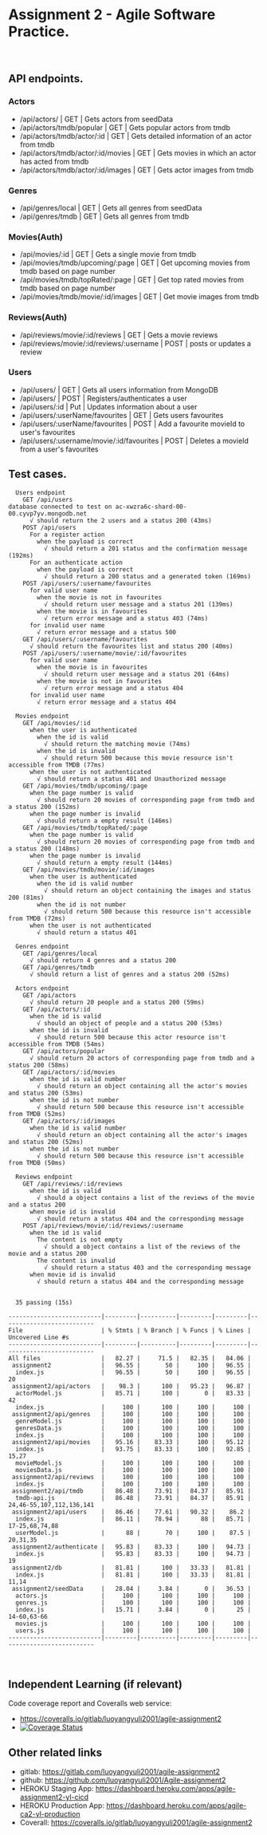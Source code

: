 # Assignment 2 - Agile Software Practice.
​
## API endpoints.

### Actors
+ /api/actors/ | GET | Gets actors from seedData
+ /api/actors/tmdb/popular | GET | Gets popular actors from tmdb
+ /api/actors/tmdb/actor/:id | GET | Gets detailed information of an actor from tmdb
+ /api/actors/tmdb/actor/:id/movies | GET | Gets movies in which an actor has acted from tmdb
+ /api/actors/tmdb/actor/:id/images | GET | Gets actor images from tmdb
### Genres
+ /api/genres/local | GET | Gets all genres from seedData
+ /api/genres/tmdb | GET | Gets all genres from tmdb
### Movies(Auth)
+ /api/movies/:id | GET | Gets a single movie from tmdb
+ /api/movies/tmdb/upcoming/:page | GET | Get upcoming movies from tmdb based on page number
+ /api/movies/tmdb/topRated/:page | GET | Get top rated movies from tmdb based on page number
+ /api/movies/tmdb/movie/:id/images | GET | Get movie images from tmdb
### Reviews(Auth)
+ /api/reviews/movie/:id/reviews | GET | Gets a movie reviews
+ /api/reviews/movie/:id/reviews/:username | POST | posts or updates a review
### Users
+ /api/users/ | GET | Gets all users information from MongoDB
+ /api/users/ | POST | Registers/authenticates a user
+ /api/users/:id | Put | Updates information about a user
+ /api/users/:userName/favourites | GET | Gets users favourites
+ /api/users/:userName/favourites | POST | Add a favourite movieId to user's favourites
+ /api/users/:username/movie/:id/favourites | POST | Deletes a movieId from a user's favourites


## Test cases.

~~~
  Users endpoint
    GET /api/users
database connected to test on ac-xwzra6c-shard-00-00.cyvp7yv.mongodb.net
      √ should return the 2 users and a status 200 (43ms)
    POST /api/users 
      For a register action
        when the payload is correct
          √ should return a 201 status and the confirmation message (192ms)
      For an authenticate action
        when the payload is correct
          √ should return a 200 status and a generated token (169ms)
    POST /api/users/:username/favourites
      for valid user name
        when the movie is not in favourites
          √ should return user message and a status 201 (139ms)
        when the movie is in favourites
          √ return error message and a status 403 (74ms)
      for invalid user name
        √ return error message and a status 500
    GET /api/users/:username/favourites
      √ should return the favourites list and status 200 (40ms)
    POST /api/users/:username/movie/:id/favourites
      for valid user name
        when the movie is in favourites
          √ should return user message and a status 201 (64ms)
        when the movie is not in favourites
          √ return error message and a status 404
      for invalid user name
        √ return error message and a status 404

  Movies endpoint
    GET /api/movies/:id
      when the user is authenticated
        when the id is valid
          √ should return the matching movie (74ms)
        when the id is invalid
          √ should return 500 because this movie resource isn't accessible from TMDB (77ms)
      when the user is not authenticated
        √ should return a status 401 and Unauthorized message
    GET /api/movies/tmdb/upcoming/:page
      when the page number is valid
        √ should return 20 movies of corresponding page from tmdb and a status 200 (152ms)
      when the page number is invalid
        √ should return a empty result (146ms)
    GET /api/movies/tmdb/topRated/:page
      when the page number is valid
        √ should return 20 movies of corresponding page from tmdb and a status 200 (148ms)
      when the page number is invalid
        √ should return a empty result (144ms)
    GET /api/movies/tmdb/movie/:id/images
      when the user is authenticated
        when the id is valid number
          √ should return an object containing the images and status 200 (81ms)
        when the id is not number
          √ should return 500 because this resource isn't accessible from TMDB (72ms)
      when the user is not authenticated
        √ should return a status 401

  Genres endpoint
    GET /api/genres/local
      √ should return 4 genres and a status 200
    GET /api/genres/tmdb 
      √ should return a list of genres and a status 200 (52ms)

  Actors endpoint
    GET /api/actors
      √ should return 20 people and a status 200 (59ms)
    GET /api/actors/:id
      when the id is valid
        √ should an object of people and a status 200 (53ms)
      when the id is invalid
        √ should return 500 because this actor resource isn't accessible from TMDB (54ms)
    GET /api/actors/popular
      √ should return 20 actors of corresponding page from tmdb and a status 200 (58ms)
    GET /api/actors/:id/movies
      when the id is valid number
        √ should return an object containing all the actor's movies and status 200 (53ms)
      when the id is not number
        √ should return 500 because this resource isn't accessible from TMDB (52ms)
    GET /api/actors/:id/images
      when the id is valid number
        √ should return an object containing all the actor's images and status 200 (52ms)
      when the id is not number
        √ should return 500 because this resource isn't accessible from TMDB (50ms)

  Reviews endpoint
    GET /api/reviews/:id/reviews
      when the id is valid
        √ should a object contains a list of the reviews of the movie and a status 200
      when movie id is invalid
        √ should return a status 404 and the corresponding message
    POST /api/reviews/movie/:id/reviews/:username
      when the id is valid
        The content is not empty
          √ should a object contains a list of the reviews of the movie and a status 200
        The content is invalid
          √ should return a status 403 and the corresponding message
      when movie id is invalid
        √ should return a status 404 and the corresponding message


  35 passing (15s)

--------------------------|---------|----------|---------|---------|--------------------------
File                      | % Stmts | % Branch | % Funcs | % Lines | Uncovered Line #s        
--------------------------|---------|----------|---------|---------|--------------------------
All files                 |   82.27 |     71.5 |   82.35 |   84.06 | 
 assignment2              |   96.55 |       50 |     100 |   96.55 | 
  index.js                |   96.55 |       50 |     100 |   96.55 | 20
 assignment2/api/actors   |    98.3 |      100 |   95.23 |   96.87 | 
  actorModel.js           |   85.71 |      100 |       0 |   83.33 | 42
  index.js                |     100 |      100 |     100 |     100 | 
 assignment2/api/genres   |     100 |      100 |     100 |     100 | 
  genreModel.js           |     100 |      100 |     100 |     100 | 
  genresData.js           |     100 |      100 |     100 |     100 | 
  index.js                |     100 |      100 |     100 |     100 | 
 assignment2/api/movies   |   95.16 |    83.33 |     100 |   95.12 | 
  index.js                |   93.75 |    83.33 |     100 |   92.85 | 15,27
  movieModel.js           |     100 |      100 |     100 |     100 | 
  moviesData.js           |     100 |      100 |     100 |     100 | 
 assignment2/api/reviews  |     100 |      100 |     100 |     100 | 
  index.js                |     100 |      100 |     100 |     100 | 
 assignment2/api/tmdb     |   86.48 |    73.91 |   84.37 |   85.91 | 
  tmdb-api.js             |   86.48 |    73.91 |   84.37 |   85.91 | 24,46-55,107,112,136,141
 assignment2/api/users    |   86.46 |    77.61 |   90.32 |    86.2 | 
  index.js                |   86.11 |    78.94 |      88 |   85.71 | 17-25,68,74,88
  userModel.js            |      88 |       70 |     100 |    87.5 | 20,31,35
 assignment2/authenticate |   95.83 |    83.33 |     100 |   94.73 | 
  index.js                |   95.83 |    83.33 |     100 |   94.73 | 19
 assignment2/db           |   81.81 |      100 |   33.33 |   81.81 | 
  index.js                |   81.81 |      100 |   33.33 |   81.81 | 11,14
 assignment2/seedData     |   28.04 |     3.84 |       0 |   36.53 | 
  actors.js               |     100 |      100 |     100 |     100 | 
  genres.js               |     100 |      100 |     100 |     100 | 
  index.js                |   15.71 |     3.84 |       0 |      25 | 14-60,63-66
  movies.js               |     100 |      100 |     100 |     100 | 
  users.js                |     100 |      100 |     100 |     100 | 
--------------------------|---------|----------|---------|---------|--------------------------
~~~
​
## Independent Learning (if relevant)

Code coverage report and Coveralls web service:
+ https://coveralls.io/gitlab/luoyangyuli2001/agile-assignment2
+ [![Coverage Status](https://coveralls.io/repos/gitlab/luoyangyuli2001/agile-assignment2/badge.svg?branch=main)](https://coveralls.io/gitlab/luoyangyuli2001/agile-assignment2?branch=main)

## Other related links
+ gitlab: https://gitlab.com/luoyangyuli2001/agile-assignment2
+ github: https://github.com/luoyangyuli2001/Agile-assignment2
+ HEROKU Staging App: https://dashboard.heroku.com/apps/agile-assignment2-yl-cicd
+ HEROKU Production App: https://dashboard.heroku.com/apps/agile-ca2-yl-production
+ Coverall: https://coveralls.io/gitlab/luoyangyuli2001/agile-assignment2
